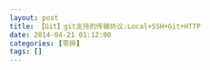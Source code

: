 ```yaml
---
layout: post
title: 【Git】git支持的传输协议:Local+SSH+Git+HTTP
date: 2014-04-21 01:12:00
categories: [零碎]
tags: []
---
```

              